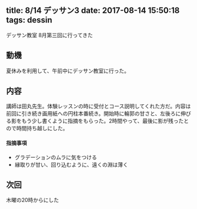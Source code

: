 title: 8/14 デッサン3
date: 2017-08-14 15:50:18
tags: dessin
---
デッサン教室 8月第三回に行ってきた

## 動機
夏休みを利用して、午前中にデッサン教室に行った。

## 内容
講師は田丸先生。体験レッスンの時に受付とコース説明してくれた方だ。内容は前回に引き続き画用紙への円柱本番続き。開始時に輪郭の甘さと、左後ろに伸びる影をもう少し書くように指摘をもらった。2時間やって、最後に影が残ったとので時間持ち越しにした。

#### 指摘事項
* グラデーションのムラに気をつける
* 縁取りが甘い、回り込むように、遠くの淵は薄く

## 次回
木曜の20時からにした
